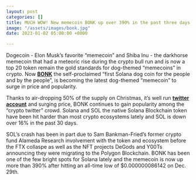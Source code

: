 ```yaml
---
layout: post
categories: []
title: MUCH WOW! New memecoin BONK up over 390% in the past three days!
image: "/assets/images/bonk.jpg"
date: 2023-01-02 05:00:00 +0000

---
```

Dogecoin - Elon Musk’s favorite “memecoin” and Shiba Inu - the darkhorse memecoin that had a meteoric rise during the crypto bull run and is now a top 20 token remain the gold standards for dog-themed “memecoins” in crypto. Now [**BONK**](https://www.coingecko.com/en/coins/bonk) the self-proclaimed “first Solana dog coin for the people and by the people”, is becoming the latest dog-themed “memecoin” to surge in price and popularity.

Thanks to air-dropping 50% of the supply on Christmas, it’s well run [**twitter account**](https://twitter.com/bonk_inu) and surging price, BONK continues to gain popularity among the “crypto twitter” crowd. Solana and SOL the native Solana Blockchain token have been hit harder than most crypto ecosystems lately and SOL is down over 16% in the past 30 days.

SOL’s crash has been in part due to Sam Bankman-Fried’s former crypto fund Alameda Research involvement with the token and ecosystem before the FTX collaspe as well as the NFT projects DeGods and Y00Ts announcing they were migrating to the Polygon Blockchain. BONK has been one of the few bright spots for Solana lately and the memecoin is now up more than 390% after hitting an all-time low of $0.000000086142 on Dec. 29th.